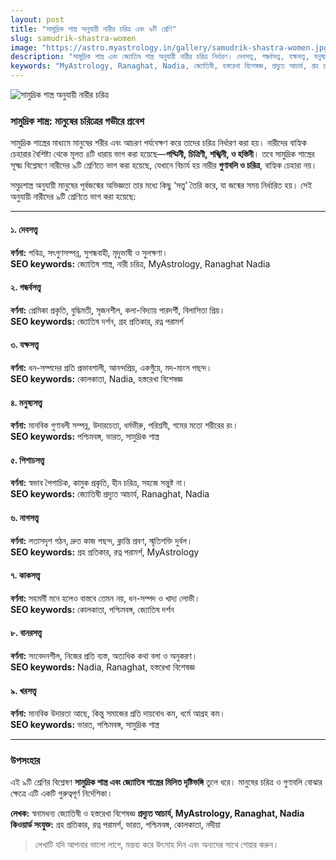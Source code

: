 ```yaml
---
layout: post
title: "সামুদ্রিক শাস্ত্র অনুযায়ী নারীর চরিত্র এবং ৯টি শ্রেণি"
slug: samudrik-shastra-women
image: "https://astro.myastrology.in/gallery/samudrik-shastra-women.jpg"
description: "সামুদ্রিক শাস্ত্র এবং জ্যোতিষ শাস্ত্র অনুযায়ী নারীর চরিত্র নির্ধারণ। দেবসত্ত্ব, গন্ধর্বসত্ত্ব, যক্ষসত্ত্ব, মনুষ্যসত্ত্ব, পিশাচসত্ত্ব, নাগসত্ত্ব, কাকসত্ত্ব, বানরসত্ত্ব ও খরসত্ত্ব নিয়ে বিস্তারিত।"
keywords: "MyAstrology, Ranaghat, Nadia, জ্যোতিষী, হস্তরেখা বিশেষজ্ঞ, প্রদ্যুত আচার্য, গ্রহ প্রতিকার, রত্ন পরামর্শ, ভারত, পশ্চিমবঙ্গ, কোলকাতা, নদীয়া, সামুদ্রিক শাস্ত্র, নারীর চরিত্র, ৯টি শ্রেণি"
---
```


![সামুদ্রিক শাস্ত্র অনুযায়ী নারীর চরিত্র](https://astro.myastrology.in/blog/samudrik-shastra-women.webp "সামুদ্রিক শাস্ত্র অনুযায়ী নারীর চরিত্র")

### সামুদ্রিক শাস্ত্র: মানুষের চরিত্রের গভীরে প্রবেশ

সামুদ্রিক শাস্ত্রের মাধ্যমে মানুষের শরীর এবং আচরণ পর্যবেক্ষণ করে তাদের চরিত্র নির্ধারণ করা হয়। নারীদের বাহ্যিক চেহারার বৈশিষ্ট্য থেকে মূলত ৪টি ধারায় ভাগ করা হয়েছে—**পদ্মিনী, চিত্রিণী, শঙ্খিনী, ও হস্তিনী**। তবে সামুদ্রিক শাস্ত্রের সূক্ষ্ম বিশ্লেষণে নারীদের ৯টি শ্রেণিতে ভাগ করা হয়েছে, যেখানে বিচার্য হয় নারীর **গুণাবলি ও চরিত্র**, বাহ্যিক চেহারা নয়।  

সমুদ্রশাস্ত্র অনুযায়ী মানুষের পূর্বজন্মের অভিজ্ঞতা তার মধ্যে কিছু ‘সত্ত্ব’ তৈরি করে, যা জন্মের সময় নির্ধারিত হয়। সেই অনুযায়ী নারীদের ৯টি শ্রেণিতে ভাগ করা হয়েছে:  

---

#### ১. দেবসত্ত্ব
**বর্ণনা:** পবিত্র, সৎগুণসম্পন্ন, সুগন্ধবাহী, মৃদুভাষী ও সুলক্ষণা।  
**SEO keywords:** জ্যোতিষ শাস্ত্র, নারী চরিত্র, MyAstrology, Ranaghat Nadia  

#### ২. গন্ধর্বসত্ত্ব
**বর্ণনা:** প্রেমিকা প্রকৃতি, বুদ্ধিমতী, সৃজনশীল, কলা-বিদ্যায় পারদর্শী, বিলাসিতা প্রিয়।  
**SEO keywords:** জ্যোতিষ দর্শন, গ্রহ প্রতিকার, রত্ন পরামর্শ  

#### ৩. যক্ষসত্ত্ব
**বর্ণনা:** ধন-সম্পদের প্রতি প্রভাবশালী, আনন্দপ্রিয়, একগুঁয়ে, মদ-মাংস পছন্দ।  
**SEO keywords:** কোলকাতা, Nadia, হস্তরেখা বিশেষজ্ঞ  

#### ৪. মনুষ্যসত্ত্ব
**বর্ণনা:** মানবিক গুণাবলী সম্পন্ন, উদারচেতা, ধর্মভীরু, পরিশ্রমী, গমের মতো শরীরের রং।  
**SEO keywords:** পশ্চিমবঙ্গ, ভারত, সামুদ্রিক শাস্ত্র  

#### ৫. পিশাচসত্ত্ব
**বর্ণনা:** স্বভাব পৈশাচিক, কামুক প্রকৃতি, হীন চরিত্র, সহজে সন্তুষ্ট না।  
**SEO keywords:** জ্যোতিষী প্রদ্যুত আচার্য, Ranaghat, Nadia  

#### ৬. নাগসত্ত্ব
**বর্ণনা:** লতাসদৃশ গঠন, দ্রুত কাজ পছন্দ, ক্লান্তি প্রবণ, স্মৃতিশক্তি দুর্বল।  
**SEO keywords:** গ্রহ প্রতিকার, রত্ন পরামর্শ, MyAstrology  

#### ৭. কাকসত্ত্ব
**বর্ণনা:** সহমর্মী মনে হলেও বাস্তবে তেমন নয়, ধন-সম্পদ ও খাদ্য লোভী।  
**SEO keywords:** কোলকাতা, পশ্চিমবঙ্গ, জ্যোতিষ দর্শন  

#### ৮. বানরসত্ত্ব
**বর্ণনা:** সংবেদনশীল, নিজের প্রতি ব্যস্ত, অত্যধিক কথা বলা ও অনুকরণ।  
**SEO keywords:** Nadia, Ranaghat, হস্তরেখা বিশেষজ্ঞ  

#### ৯. খরসত্ত্ব
**বর্ণনা:** মানবিক উদারতা আছে, কিন্তু সমাজের প্রতি দায়বোধ কম, ধর্মে আগ্রহ কম।  
**SEO keywords:** ভারত, পশ্চিমবঙ্গ, সামুদ্রিক শাস্ত্র  

---

### উপসংহার

এই ৯টি শ্রেণির বিশ্লেষণ **সামুদ্রিক শাস্ত্র এবং জ্যোতিষ শাস্ত্রের মিলিত দৃষ্টিভঙ্গি** তুলে ধরে। মানুষের চরিত্র ও গুণাবলি বোঝার ক্ষেত্রে এটি একটি গুরুত্বপূর্ণ নির্দেশিকা।  

**লেখক:** স্বনামধন্য জ্যোতিষী ও হস্তরেখা বিশেষজ্ঞ **প্রদ্যুত আচার্য, MyAstrology, Ranaghat, Nadia**  
**কিওয়ার্ড সংযুক্ত:** গ্রহ প্রতিকার, রত্ন পরামর্শ, ভারত, পশ্চিমবঙ্গ, কোলকাতা, নদীয়া  

> লেখাটি যদি আপনার ভালো লাগে, মন্তব্য করে উৎসাহ দিন এবং অন্যদের সাথে শেয়ার করুন।  

